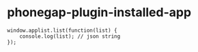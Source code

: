 phonegap-plugin-installed-app
=============================

    window.applist.list(function(list) {
        console.log(list); // json string
    });

